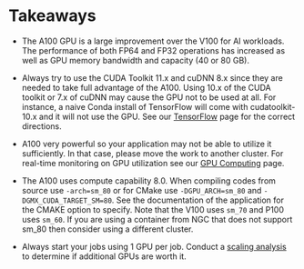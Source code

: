 # Takeaways

* The A100 GPU is a large improvement over the V100 for AI workloads. The performance of both FP64 and FP32 operations has increased as well as GPU memory bandwidth and capacity (40 or 80 GB).

* Always try to use the CUDA Toolkit 11.x and cuDNN 8.x since they are needed to take full advantage of the A100. Using 10.x of the CUDA toolkit or 7.x of cuDNN may cause the GPU not to be used at all. For instance, a naive Conda install of TensorFlow will come with cudatoolkit-10.x and it will not use the GPU. See our [TensorFlow](https://researchcomputing.princeton.edu/support/knowledge-base/tensorflow) page for the correct directions.

* A100 very powerful so your application may not be able to utilize it sufficiently. In that case, please move the work to another cluster. For real-time monitoring on GPU utilization see our [GPU Computing](https://researchcomputing.princeton.edu/support/knowledge-base/gpu-computing) page.

* The A100 uses compute capability 8.0. When compiling codes from source use `-arch=sm_80` or for CMake use `-DGPU_ARCH=sm_80` and `-DGMX_CUDA_TARGET_SM=80`. See the documentation of the application for the CMAKE option to specify. Note that the V100 uses `sm_70` and P100 uses `sm_60`. If you are using a container from NGC that does not support sm_80 then consider using a different cluster.

* Always start your jobs using 1 GPU per job. Conduct a [scaling analysis](https://researchcomputing.princeton.edu/support/knowledge-base/scaling-analysis) to determine if additional GPUs are worth it.
